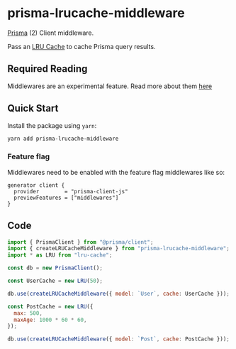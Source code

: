 # prisma-lrucache-middleware

[Prisma](https://www.prisma.io/) (2) Client middleware.

Pass an [LRU Cache](https://github.com/isaacs/node-lru-cache) to cache Prisma query results.

## Required Reading

Middlewares are an experimental feature. Read more about them [here](https://github.com/prisma/prisma/releases/tag/2.3.0)

## Quick Start

Install the package using `yarn`:

```bash
yarn add prisma-lrucache-middleware
```

### Feature flag

Middlewares need to be enabled with the feature flag middlewares like so:

```
generator client {
  provider        = "prisma-client-js"
  previewFeatures = ["middlewares"]
}
```

## Code

```js
import { PrismaClient } from "@prisma/client";
import { createLRUCacheMiddleware } from "prisma-lrucache-middleware";
import * as LRU from "lru-cache";

const db = new PrismaClient();

const UserCache = new LRU(50);

db.use(createLRUCacheMiddleware({ model: `User`, cache: UserCache }));

const PostCache = new LRU({
  max: 500,
  maxAge: 1000 * 60 * 60,
});

db.use(createLRUCacheMiddleware({ model: `Post`, cache: PostCache }));
```

